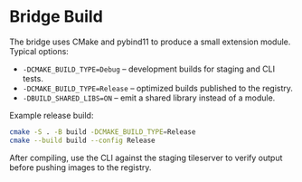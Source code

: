 # Bridge Build

The bridge uses CMake and pybind11 to produce a small extension module.
Typical options:

- `-DCMAKE_BUILD_TYPE=Debug` – development builds for staging and CLI tests.
- `-DCMAKE_BUILD_TYPE=Release` – optimized builds published to the registry.
- `-DBUILD_SHARED_LIBS=ON` – emit a shared library instead of a module.

Example release build:

```bash
cmake -S . -B build -DCMAKE_BUILD_TYPE=Release
cmake --build build --config Release
```

After compiling, use the CLI against the staging tileserver to verify output
before pushing images to the registry.
